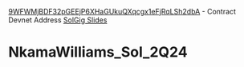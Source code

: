 [9WFWMjBDF32pGEEjP6XHaGUkuQXqcgx1eFjRqLSh2dbA](https://explorer.solana.com/address/9WFWMjBDF32pGEEjP6XHaGUkuQXqcgx1eFjRqLSh2dbA?cluster=devnet) - Contract Devnet Address
[SolGig Slides](https://docs.google.com/presentation/d/1mBZ13jmDopQP3x_-8l0E6osIw9rQvncDEHE0v6a-CvY/edit?usp=sharing)
# NkamaWilliams_Sol_2Q24
